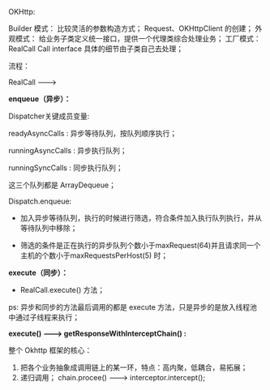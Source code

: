 OKHttp:

Builder 模式： 比较灵活的参数构造方式； Request、OKHttpClient 的创建；
外观模式： 给业务子类定义统一接口，提供一个代理类综合处理业务；
工厂模式：RealCall Call interface 具体的细节由子类自己去处理；

流程：

RealCall --->

**enqueue（异步）：**

Dispatcher关键成员变量:  

readyAsyncCalls :  异步等待队列，按队列顺序执行；

runningAsyncCalls :  异步执行队列；

runningSyncCalls : 同步执行队列；

这三个队列都是 ArrayDequeue；

Dispatch.enqueue:

- 加入异步等待队列，执行的时候进行筛选，符合条件加入执行队列执行，并从等待队列中移除；

- 筛选的条件是正在执行的异步队列个数小于maxRequest(64)并且请求同一个主机的个数小于maxRequestsPerHost(5) 时；

**execute（同步）：**

- RealCall.execute() 方法；

ps: 异步和同步的方法最后调用的都是 execute 方法，只是异步的是放入线程池中通过子线程来执行；



**execute()  ---> getResponseWithInterceptChain() :**

整个 Okhttp 框架的核心：

1. 把各个业务抽象成调用链上的某一环，特点：高内聚，低耦合，易拓展；
2. 递归调用； chain.procee()  ---> interceptor.intercept();